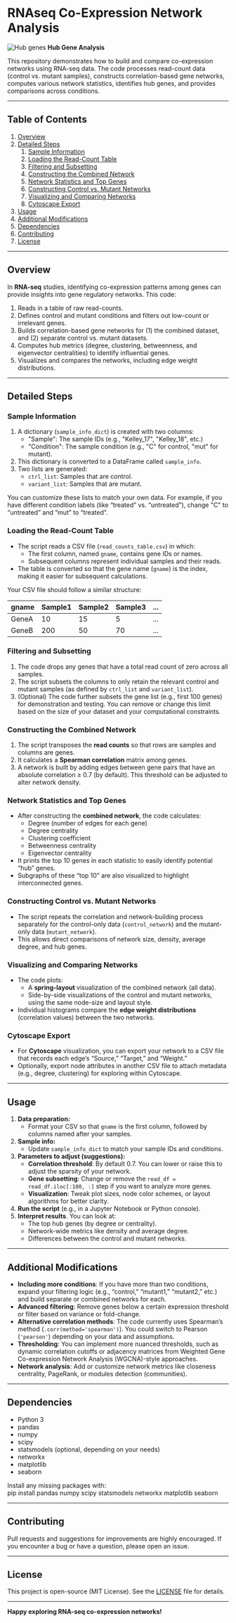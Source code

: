 # RNAseq Co-Expression Network Analysis
![Hub genes](output_0_3.png)
**Hub Gene Analysis**

This repository demonstrates how to build and compare co-expression networks using RNA-seq data. The code processes read-count data (control vs. mutant samples), constructs correlation-based gene networks, computes various network statistics, identifies hub genes, and provides comparisons across conditions.

---

## Table of Contents
1. [Overview](#overview)  
2. [Detailed Steps](#detailed-steps)  
   1. [Sample Information](#sample-information)  
   2. [Loading the Read-Count Table](#loading-the-read-count-table)  
   3. [Filtering and Subsetting](#filtering-and-subsetting)  
   4. [Constructing the Combined Network](#constructing-the-combined-network)  
   5. [Network Statistics and Top Genes](#network-statistics-and-top-genes)  
   6. [Constructing Control vs. Mutant Networks](#constructing-control-vs-mutant-networks)  
   7. [Visualizing and Comparing Networks](#visualizing-and-comparing-networks)  
   8. [Cytoscape Export](#cytoscape-export)  
9. [Usage](#usage)  
10. [Additional Modifications](#additional-modifications)  
11. [Dependencies](#dependencies)  
12. [Contributing](#contributing)  
13. [License](#license)  

---

## Overview

In **RNA-seq** studies, identifying co-expression patterns among genes can provide insights into gene regulatory networks. This code:
1. Reads in a table of raw read-counts.  
2. Defines control and mutant conditions and filters out low-count or irrelevant genes.  
3. Builds correlation-based gene networks for (1) the combined dataset, and (2) separate control vs. mutant datasets.  
4. Computes hub metrics (degree, clustering, betweenness, and eigenvector centralities) to identify influential genes.  
5. Visualizes and compares the networks, including edge weight distributions.  

---

## Detailed Steps

### Sample Information
1. A dictionary (`sample_info_dict`) is created with two columns:  
   - "Sample": The sample IDs (e.g., "Kelley_17", "Kelley_18", etc.)  
   - "Condition": The sample condition (e.g., "C" for control, "mut" for mutant).  
2. This dictionary is converted to a DataFrame called `sample_info`.  
3. Two lists are generated:  
   - `ctrl_list`: Samples that are control.  
   - `variant_list`: Samples that are mutant.  

You can customize these lists to match your own data. For example, if you have different condition labels (like “treated” vs. “untreated”), change "C" to “untreated” and “mut” to “treated”.

### Loading the Read-Count Table
- The script reads a CSV file (`read_counts_table.csv`) in which:  
  - The first column, named `gname`, contains gene IDs or names.  
  - Subsequent columns represent individual samples and their reads.  
- The table is converted so that the gene name (`gname`) is the index, making it easier for subsequent calculations.  

Your CSV file should follow a similar structure:
  
| gname      | Sample1 | Sample2 | Sample3 | ... |
|------------|---------|---------|---------|-----|
| GeneA      | 10      | 15      | 5       | ... |
| GeneB      | 200     | 50      | 70      | ... |

### Filtering and Subsetting
1. The code drops any genes that have a total read count of zero across all samples.  
2. The script subsets the columns to only retain the relevant control and mutant samples (as defined by `ctrl_list` and `variant_list`).  
3. (Optional) The code further subsets the gene list (e.g., first 100 genes) for demonstration and testing. You can remove or change this limit based on the size of your dataset and your computational constraints.

### Constructing the Combined Network
1. The script transposes the **read counts** so that rows are samples and columns are genes.
2. It calculates a **Spearman correlation** matrix among genes.  
3. A network is built by adding edges between gene pairs that have an absolute correlation ≥ 0.7 (by default). This threshold can be adjusted to alter network density.

### Network Statistics and Top Genes
- After constructing the **combined network**, the code calculates:  
  - Degree (number of edges for each gene)  
  - Degree centrality  
  - Clustering coefficient  
  - Betweenness centrality  
  - Eigenvector centrality  
- It prints the top 10 genes in each statistic to easily identify potential “hub” genes.  
- Subgraphs of these “top 10” are also visualized to highlight interconnected genes.

### Constructing Control vs. Mutant Networks
- The script repeats the correlation and network-building process separately for the control-only data (`control_network`) and the mutant-only data (`mutant_network`).  
- This allows direct comparisons of network size, density, average degree, and hub genes.

### Visualizing and Comparing Networks
- The code plots:
  - A **spring-layout** visualization of the combined network (all data).  
  - Side-by-side visualizations of the control and mutant networks, using the same node-size and layout style.  
- Individual histograms compare the **edge weight distributions** (correlation values) between the two networks.

### Cytoscape Export
- For **Cytoscape** visualization, you can export your network to a CSV file that records each edge’s “Source,” “Target,” and “Weight.”  
- Optionally, export node attributes in another CSV file to attach metadata (e.g., degree, clustering) for exploring within Cytoscape.

---

## Usage

1. **Data preparation:**  
   - Format your CSV so that `gname` is the first column, followed by columns named after your samples.  
2. **Sample info:**  
   - Update `sample_info_dict` to match your sample IDs and conditions.  
3. **Parameters to adjust (suggestions):**  
   - **Correlation threshold**: By default 0.7. You can lower or raise this to adjust the sparsity of your network.  
   - **Gene subsetting**: Change or remove the `read_df = read_df.iloc[:100, :]` step if you want to analyze more genes.  
   - **Visualization**: Tweak plot sizes, node color schemes, or layout algorithms for better clarity.  
4. **Run the script** (e.g., in a Jupyter Notebook or Python console).  
5. **Interpret results**. You can look at:
   - The top hub genes (by degree or centrality).  
   - Network-wide metrics like density and average degree.  
   - Differences between the control and mutant networks.  

---

## Additional Modifications

- **Including more conditions**: If you have more than two conditions, expand your filtering logic (e.g., “control,” “mutant1,” “mutant2,” etc.) and build separate or combined networks for each.  
- **Advanced filtering**: Remove genes below a certain expression threshold or filter based on variance or fold-change.  
- **Alternative correlation methods**: The code currently uses Spearman’s method (`.corr(method='spearman')`). You could switch to Pearson (`'pearson'`) depending on your data and assumptions.  
- **Thresholding**: You can implement more nuanced thresholds, such as dynamic correlation cutoffs or adjacency matrices from Weighted Gene Co-expression Network Analysis (WGCNA)-style approaches.  
- **Network analysis**: Add or customize network metrics like closeness centrality, PageRank, or modules detection (communities).  

---

## Dependencies

- Python 3  
- pandas  
- numpy  
- scipy  
- statsmodels (optional, depending on your needs)  
- networkx  
- matplotlib  
- seaborn  

Install any missing packages with:  
pip install pandas numpy scipy statsmodels networkx matplotlib seaborn  

---

## Contributing

Pull requests and suggestions for improvements are highly encouraged. If you encounter a bug or have a question, please open an issue.

---

## License

This project is open-source (MIT License). See the [LICENSE](LICENSE) file for details.

---

**Happy exploring RNA-seq co-expression networks!**
